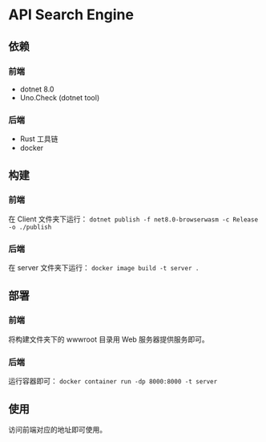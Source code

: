 # API Search Engine

## 依赖
### 前端
- dotnet 8.0
- Uno.Check (dotnet tool)

### 后端
- Rust 工具链
- docker

## 构建
### 前端
在 Client 文件夹下运行：
`dotnet publish -f net8.0-browserwasm -c Release -o ./publish`

### 后端
在 server 文件夹下运行：
`docker image build -t server .`

## 部署
### 前端
将构建文件夹下的 wwwroot 目录用 Web 服务器提供服务即可。

### 后端
运行容器即可：
`docker container run -dp 8000:8000 -t server`

## 使用
访问前端对应的地址即可使用。